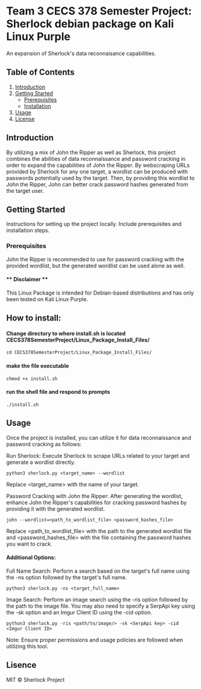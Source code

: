 # Team 3 CECS 378 Semester Project: Sherlock debian package on Kali Linux Purple

An expansion of Sherlock's data reconnaisance capabilities.

## Table of Contents

1. [Introduction](#introduction)
2. [Getting Started](#getting-started)
    - [Prerequisites](#prerequisites)
    - [Installation](#installation)
3. [Usage](#usage)
4. [License](#license)

## Introduction

By utilizing a mix of John the Ripper as well as Sherlock, this project combines the abilities of data reconnaissance and password cracking in order to expand the capabilities of John the Ripper. By webscraping URLs provided by Sherlock for any one target, a wordlist can be produced with passwords potentially used by the target. Then, by providing this wordlist to John the Ripper, John can better crack password hashes generated from the target user.

## Getting Started

Instructions for setting up the project locally. Include prerequisites and installation steps.

### Prerequisites

John the Ripper is recommended to use for password cracking with the provided wordlist, but the generated wordlist can be used alone as well.

#### ** Disclaimer ** 

This Linux Package is intended for Debian-based distributions and has only been tested on Kali Linux Purple. 

## How to install:

#### Change directory to where install.sh is located CECS378SemesterProject/Linux_Package_Install_Files/

```
cd CECS378SemesterProject/Linux_Package_Install_Files/
```

#### make the file executable
```
chmod +x install.sh
```
#### run the shell file and respond to prompts

```
./install.sh
```

## Usage

Once the project is installed, you can utilize it for data reconnaissance and password cracking as follows:

Run Sherlock: Execute Sherlock to scrape URLs related to your target and generate a wordlist directly.

```
python3 sherlock.py <target_name> --wordlist 
```

Replace <target_name> with the name of your target.

Password Cracking with John the Ripper: After generating the wordlist, enhance John the Ripper's capabilities for cracking password hashes by providing it with the generated wordlist.

```
john --wordlist=<path_to_wordlist_file> <password_hashes_file>
```

Replace <path_to_wordlist_file> with the path to the generated wordlist file and <password_hashes_file> with the file containing the password hashes you want to crack.

#### Additional Options:

Full Name Search: Perform a search based on the target's full name using the -ns option followed by the target's full name.

```
python3 sherlock.py -ns <target_full_name>
```

Image Search: Perform an image search using the -ris option followed by the path to the image file. You may also need to specify a SerpApi key using the -sk option and an Imgur Client ID using the -cid option.

```
python3 sherlock.py -ris <path/to/image/> -sk <SerpApi key> -cid <Imgur Client ID>
```

Note: Ensure proper permissions and usage policies are followed when utilizing this tool. 

## Lisence

MIT © Sherlock Project
